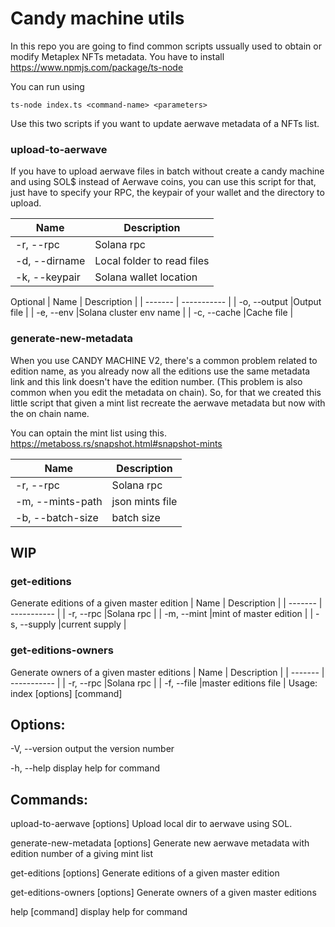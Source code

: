 # Candy machine utils

In this repo you are going to find common scripts ussually used to obtain or modify Metaplex NFTs metadata.
You have to install https://www.npmjs.com/package/ts-node

You can run using 

  ``ts-node index.ts <command-name> <parameters>``

Use this two scripts if you want to update aerwave metadata of a NFTs list. 

### upload-to-aerwave
If you have to upload aerwave files in batch without create a candy machine and using SOL$ instead of Aerwave coins, you can use this script for that, just have to specify your RPC, the keypair of your wallet and the directory to upload.

| Name    | Description    |
| ------- | -----------    |
| -r, --rpc <string> |Solana rpc    |
| -d, --dirname <string> |Local folder to read files    |
| -k, --keypair <path> |Solana wallet location    |

 Optional
| Name    | Description    |
| ------- | -----------    |
| -o, --output <path> |Output file    |
| -e, --env <string> |Solana cluster env name    |
| -c, --cache <string> |Cache file    |




### generate-new-metadata
When you use CANDY MACHINE V2, there's a common problem related to edition name, as you already now all the editions use the same metadata link and this link doesn't have the edition number. (This problem is also common when you edit the metadata on chain). So, for that we created this little script that given a mint list recreate the aerwave metadata but now with the on chain name. 
 
You can optain the mint list using this. https://metaboss.rs/snapshot.html#snapshot-mints
 
| Name    | Description    |
| ------- | -----------    |
| -r, --rpc <string> |Solana rpc    |
| -m, --mints-path <string> |json mints file    |
| -b, --batch-size <number> |batch size    |

 

## WIP

### get-editions
Generate editions of a given master edition
| Name    | Description    |
| ------- | -----------    |
| -r, --rpc <string> |Solana rpc    |
| -m, --mint <string> |mint of master edition    |
| -s, --supply <number> |current supply    |




### get-editions-owners
Generate owners of a given master editions
| Name    | Description    |
| ------- | -----------    |
| -r, --rpc <string> |Solana rpc    |
| -f, --file <string> |master editions file    |
Usage: index [options] [command]

## Options:
  
  -V, --version                    output the version number
  
  -h, --help                       display help for command

## Commands:
  
  upload-to-aerwave [options]      Upload local dir to aerwave using SOL.
  
  generate-new-metadata [options]  Generate new aerwave metadata with edition number of a giving mint list
  
  get-editions [options]           Generate editions of a given master edition
  
  get-editions-owners [options]    Generate owners of a given master editions
  
  help [command]                   display help for command
  
